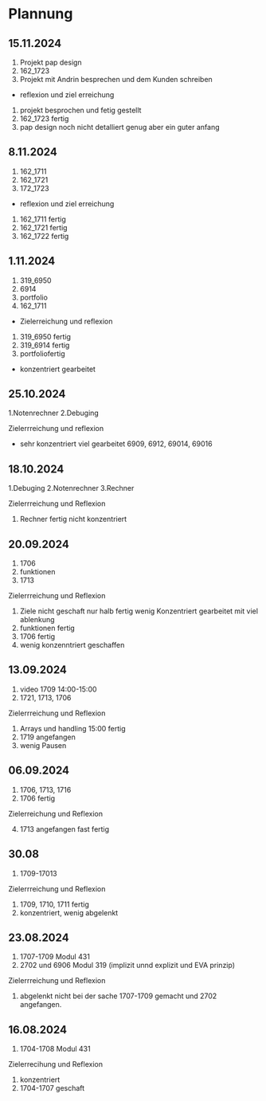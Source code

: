 # Plannung

## 15.11.2024
1. Projekt pap design
2. 162_1723
3. Projekt mit Andrin besprechen und dem Kunden schreiben
- reflexion und ziel erreichung
1. projekt besprochen und fetig gestellt
2. 162_1723 fertig
3. pap design noch nicht detalliert genug aber ein guter anfang
## 8.11.2024
1. 162_1711
2. 162_1721
3. 172_1723

- reflexion und ziel erreichung
1. 162_1711 fertig
2. 162_1721 fertig
3. 162_1722 fertig
## 1.11.2024
1. 319_6950
2. 6914
3. portfolio
4. 162_1711
- Zielerreichung und reflexion
1. 319_6950 fertig
2. 319_6914 fertig
3. portfoliofertig
- konzentriert gearbeitet 
## 25.10.2024
1.Notenrechner
2.Debuging

Zielerrreichung und reflexion 
- sehr konzentriert viel gearbeitet 6909, 6912, 69014, 69016

## 18.10.2024
1.Debuging
2.Notenrechner 
3.Rechner

Zielerrreichung und Reflexion

1. Rechner fertig nicht konzentriert
   
## 20.09.2024
1. 1706
2. funktionen
3. 1713
   
Zielerrreichung und Reflexion

1. Ziele nicht geschaft nur halb fertig wenig Konzentriert gearbeitet mit viel ablenkung
2. funktionen fertig 
3. 1706 fertig
4. wenig konzenntriert geschaffen
   
## 13.09.2024

1. video 1709 14:00-15:00
2. 1721, 1713, 1706
   
Zielerrreichung und Reflexion

1. Arrays und handling 15:00 fertig
2. 1719 angefangen
3. wenig Pausen

## 06.09.2024

1. 1706, 1713, 1716
2. 1706 fertig
   
Zielerreichung und Reflexion

4. 1713 angefangen fast fertig
   
## 30.08

1. 1709-17013
   
Zielerrreichung und Reflexion

1. 1709, 1710, 1711 fertig
2. konzentriert, wenig abgelenkt
   
   
## 23.08.2024

1. 1707-1709 Modul 431
2. 2702 und 6906 Modul 319 (implizit unnd explizit und EVA prinzip)

Zielerrreichung und Reflexion

1. abgelenkt nicht bei der sache 1707-1709 gemacht und 2702 angefangen.

## 16.08.2024
1. 1704-1708 Modul 431

Zielerrecihung und Reflexion

1. konzentriert
2. 1704-1707 geschaft
   
